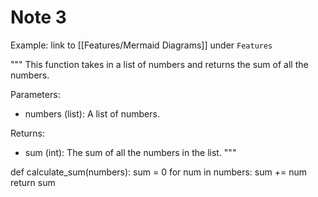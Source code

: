 # Note 3

Example: link to [[Features/Mermaid Diagrams]] under `Features`

"""
This function takes in a list of numbers and returns the sum of all the numbers.

Parameters:
- numbers (list): A list of numbers.

Returns:
- sum (int): The sum of all the numbers in the list.
"""

def calculate_sum(numbers):
    sum = 0
    for num in numbers:
        sum += num
    return sum
